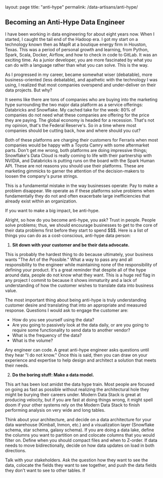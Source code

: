 layout: page
title: "anti-hype"
permalink: /data-artisans/anti-hype/

## Becoming an Anti-Hype Data Engineer

I have been working in data engineering for about eight years now. When I started, I caught the tail end of the Hadoop era. I got my start on a technology known then as MapR at a boutique energy firm in Houston, Texas. This was a period of personal growth and learning, from Python, Spark, Scala, Docker, Airflow, and how to check in code to GitLab. It was an exciting time. As a junior developer, you are more fascinated by what you can do with a language rather than what you can solve. This is the way.

As I progressed in my career, became somewhat wiser (debatable), more business-oriented (less debatable), and apathetic with the technology I was using, I realized that most companies overspend and under-deliver on their data projects. But why?

It seems like there are tons of companies who are buying into the marketing hype surrounding the two major data platform as a service offerings: Databricks and Snowflake. My cached take for the week: 80% of companies do not need what these companies are offering for the price they are paying. The global economy is headed for a recession. That's not my opinion, that's the Federal Reserve's. So in a time where most companies should be cutting back, how and where should you cut?

Both of these platforms are charging their customers for Ferraris when most companies would be happy with a Toyota Camry with some aftermarket parts. Don't get me wrong, both platforms are doing impressive things; Snowflake's Data Cloud is really coming to life with their partnership with NVIDIA, and Databricks is putting runs on the board with the Spark Human API. These are not reasons you should use their platforms. These are marketing gimmicks to garner the attention of the decision-makers to loosen the company's purse strings.

This is a fundamental mistake in the way businesses operate: Pay to make a problem disappear. We operate as if these platforms solve problems when fundamentally they do not and often exacerbate large inefficiencies that already exist within an organization.

If you want to make a big impact, be anti-hype.

Alright, so how do you become anti-hype, you ask? Trust in people. People solve problems; thus, we should encourage businesses to get to the core of their data problems first before they start to spend $$$. Here is a list of things you can do as a cost-conscious, anti-hype data person:

1. **Sit down with your customer and be their data advocate.**

This is probably the hardest thing to do because ultimately, your business wants "The Art of the Possible." What a way to pass any and all responsibility to the engineer while maintaining none of the responsibility of defining your product. It's a great reminder that despite all of the hype around data, people do not know what they want. This is a huge red flag in any project I commit to because it shows immaturity and a lack of understanding of how the customer wishes to translate data into business value.

The most important thing about being anti-hype is truly understanding customer desire and translating that into an appropriate and measured response. Questions I would ask to engage the customer are:

* How do you see yourself using the data?
* Are you going to passively look at the data daily, or are you going to require some functionality to send data to another vendor?
* What is the frequency of the data?
* What is the volume?

Any engineer can code. A great anti-hype engineer asks questions until they hear "I do not know." Once this is said, then you can draw on your experience and expertise to help design and architect a solution that meets their needs.

2. **Do the boring stuff: Make a data model.**

This art has been lost amidst the data hype train. Most people are focused on going as fast as possible without realizing the architectural hole they might be burying their careers under. Modern Data Stack is great at producing velocity, but if you are fast at doing things wrong, it might spell doom if your other systems rely on the Modern Data Stack to finish performing analysis on very wide and long tables.

Think about your architecture, and decide on a data architecture for your data warehouse (Kimball, Inmon, etc.) and a visualization layer (Snowflake schema, star schema, galaxy schema). If you are doing a data lake, define the columns you want to partition on and colocate columns that you would filter on. Define when you should compact files and when to Z-order. If data needs to move bidirectionally, decide on how data updates on load in both directions.

Talk with your stakeholders. Ask the question how they want to see the data, colocate the fields they want to see together, and push the data fields they don't want to see to other tables. If
